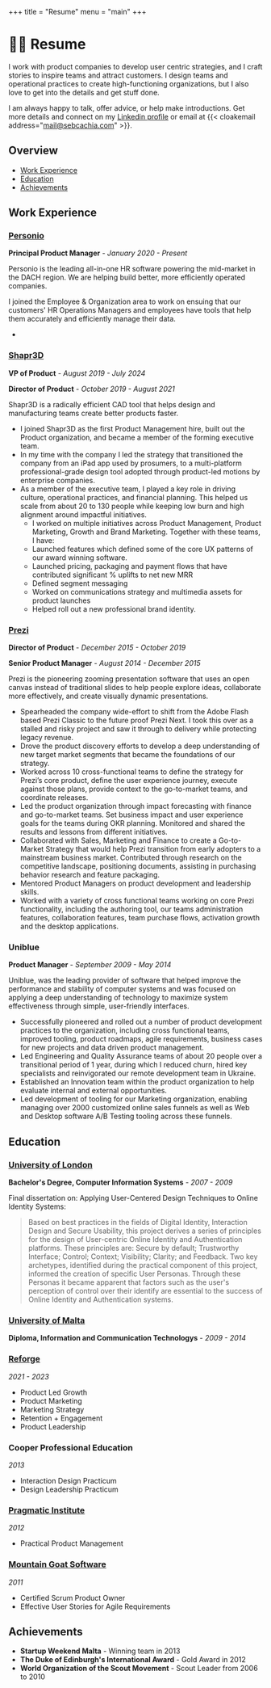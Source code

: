 +++
title = "Resume"
menu = "main"
+++

# 👨‍🦲 Resume
I work with product companies to develop user centric strategies, and I craft stories to inspire teams and attract customers. 
I design teams and operational practices to create high-functioning organizations, but I also love to get into the details and get stuff done.

I am always happy to talk, offer advice, or help make introductions. Get more details and connect on my [Linkedin profile](https://www.linkedin.com/in/sebcachia) or email at {{< cloakemail address="mail@sebcachia.com" >}}.

## Overview
* [Work Experience](#work-experience)
* [Education](#education)
* [Achievements](#achievements)


## Work Experience

### [Personio](https://www.personio.com)

**Principal Product Manager** - *January 2020 - Present*

Personio is the leading all-in-one HR software powering the mid-market in the DACH region. We are helping build better, more efficiently operated companies.

I joined the Employee & Organization area to work on ensuing that our customers' HR Operations Managers and employees have tools that help them accurately and efficiently manage their data.

-

### [Shapr3D](https://www.shapr3d.com)

**VP of Product** - *August 2019 - July 2024*

**Director of Product** - *October 2019 - August 2021*

Shapr3D is a radically efficient CAD tool that helps design and manufacturing teams create better products faster.

* I joined Shapr3D as the first Product Management hire, built out the Product organization, and became a member of the forming executive team.
* In my time with the company I led the strategy that transitioned the company from an iPad app used by prosumers, to a multi-platform professional-grade design tool adopted through product-led motions by enterprise companies.
* As a member of the executive team, I played a key role in driving culture, operational practices, and financial planning. This helped us scale from about 20 to 130 people while keeping low burn and high alignment around impactful initiatives.
  * I worked on multiple initiatives across Product Management, Product Marketing, Growth and Brand Marketing. Together with these teams, I have:
  * Launched features which defined some of the core UX patterns of our award winning software. 
  * Launched pricing, packaging and payment flows that have contributed significant % uplifts to net new MRR 
  * Defined segment messaging
  * Worked on communications strategy and multimedia assets for product launches
  * Helped roll out a new professional brand identity.

### [Prezi](https://www.prezi.com)

**Director of Product** - *December 2015 - October 2019*

**Senior Product Manager** - *August 2014 - December 2015*

Prezi is the pioneering zooming presentation software that uses an open canvas instead of traditional slides to help people explore ideas, collaborate more effectively, and create visually dynamic presentations.

* Spearheaded the company wide-effort to shift from the Adobe Flash based Prezi Classic to the future proof Prezi Next. I took this over as a stalled and risky project and saw it through to delivery while protecting legacy revenue.
* Drove the product discovery efforts to develop a deep understanding of new target market segments that became the foundations of our strategy.
* Worked across 10 cross-functional teams to define the strategy for Prezi’s core product, define the user experience journey, execute against those plans, provide context to the go-to-market teams, and coordinate releases.
* Led the product organization through impact forecasting with finance and go-to-market teams. Set business impact and user experience goals for the teams during OKR planning. Monitored and shared the results and lessons from different initiatives.
* Collaborated with Sales, Marketing and Finance to create a Go-to-Market Strategy that would help Prezi transition from early adopters to a mainstream business market. Contributed through research on the competitive landscape, positioning documents, assisting in purchasing behavior research and feature packaging.
* Mentored Product Managers on product development and leadership skills.
* Worked with a variety of cross functional teams working on core Prezi functionality, including the authoring tool, our teams administration features, collaboration features, team purchase flows, activation growth and the desktop applications.


### Uniblue

**Product Manager** - *September 2009 - May 2014*

Uniblue, was the leading provider of software that helped improve the performance and stability of computer systems and was focused on applying a deep understanding of technology to maximize system effectiveness through simple, user-friendly interfaces.

* Successfully pioneered and rolled out a number of product development practices to the organization, including cross functional teams, improved tooling, product roadmaps, agile requirements, business cases for new projects and data driven product management.
* Led Engineering and Quality Assurance teams of about 20 people over a transitional period of 1 year, during which I reduced churn, hired key specialists and reinvigorated our remote development team in Ukraine.
* Established an Innovation team within the product organization to help evaluate internal and external opportunities.
* Led development of tooling for our Marketing organization, enabling managing over 2000 customized online sales funnels as well as Web and Desktop software A/B Testing tooling across these funnels.

## Education

### [University of London](https://www.london.ac.uk/)
**Bachelor's Degree, Computer Information Systems** - *2007 - 2009*

Final dissertation on: Applying User-Centered Design Techniques to Online Identity Systems:

> Based on best practices in the fields of Digital Identity, Interaction Design and Secure Usability, this project derives a series of principles for the design of User-centric Online Identity and Authentication platforms. These principles are: Secure by default; Trustworthy Interface; Control; Context; Visibility; Clarity; and Feedback. 
> Two key archetypes, identified during the practical component of this project, informed the creation of specific User Personas. Through these Personas it became apparent that factors such as the user's perception of control over their identify are essential to the success of Online Identity and Authentication systems.

### [University of Malta](https://www.um.edu.mt/)
**Diploma, Information and Communication Technologys** - *2009 - 2014*

### [Reforge](https://www.reforge.com)
*2021 - 2023*

- Product Led Growth
- Product Marketing
- Marketing Strategy
- Retention + Engagement
- Product Leadership

### Cooper Professional Education
*2013*

- Interaction Design Practicum
- Design Leadership Practicum

### [Pragmatic Institute](https://www.pragmaticinstitute.com/)
*2012*

- Practical Product Management

### [Mountain Goat Software](https://www.mountaingoatsoftware.com/)
*2011*

- Certified Scrum Product Owner
- Effective User Stories for Agile Requirements

## Achievements

- **Startup Weekend Malta** - Winning team in 2013
- **The Duke of Edinburgh's International Award** - Gold Award in 2012
- **World Organization of the Scout Movement** - Scout Leader from 2006 to 2010

